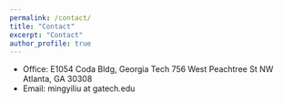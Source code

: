 ```yaml
---
permalink: /contact/
title: "Contact"
excerpt: "Contact"
author_profile: true
---
```


* Office: 
E1054 Coda Bldg, Georgia Tech
756 West Peachtree St NW
Atlanta, GA 30308
* Email:
mingyiliu at gatech.edu
